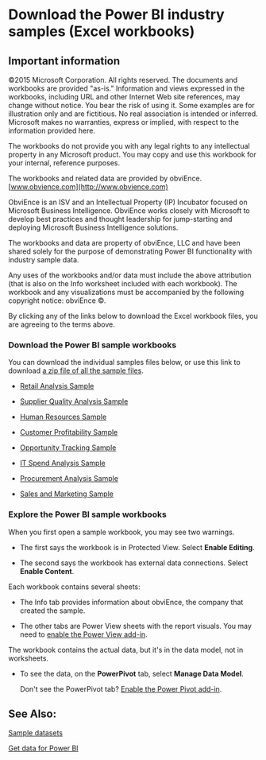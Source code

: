 ﻿<properties 
   pageTitle="Download the Power BI industry samples (Excel workbooks)"
   description="Download the Power BI industry samples (Excel workbooks)"
   services="powerbi" 
   documentationCenter="" 
   authors="mihart" 
   manager="mblythe" 
   editor=""
   tags=""/>
 
<tags
   ms.service="powerbi"
   ms.devlang="NA"
   ms.topic="article"
   ms.tgt_pltfrm="NA"
   ms.workload="powerbi"
   ms.date="10/14/2015"
   ms.author="mihart"/>

# Download the Power BI industry samples (Excel workbooks)

## Important information

 ©2015 Microsoft Corporation. All rights reserved. The documents and workbooks are provided "as-is." Information and views expressed in the workbooks, including URL and other Internet Web site references, may change without notice. You bear the risk of using it. Some examples are for illustration only and are fictitious. No real association is intended or inferred. Microsoft makes no warranties, express or implied, with respect to the information provided here.

The workbooks do not provide you with any legal rights to any intellectual property in any Microsoft product. You may copy and use this workbook for your internal, reference purposes.

The workbooks and related data are provided by obviEnce. [www.obvience.com](http://www.obvience.com)

ObviEnce is an ISV and an Intellectual Property (IP) Incubator focused on Microsoft Business Intelligence. ObviEnce works closely with Microsoft to develop best practices and thought leadership for jump-starting and deploying Microsoft Business Intelligence solutions.

The workbooks and data are property of obviEnce, LLC and have been shared solely for the purpose of demonstrating Power BI functionality with industry sample data.

Any uses of the workbooks and/or data must include the above attribution (that is also on the Info worksheet included with each workbook). The workbook and any visualizations must be accompanied by the following copyright notice: obviEnce ©.

By clicking any of the links below to download the Excel workbook files, you are agreeing to the terms above.

### Download the Power BI sample workbooks

You can download the individual samples files below, or use this link to download [a zip file of all the sample files](http://go.microsoft.com/fwlink/?LinkId=535020).

-   [Retail Analysis Sample](http://go.microsoft.com/fwlink/?LinkId=529778)

-   [Supplier Quality Analysis Sample](http://go.microsoft.com/fwlink/?LinkId=529779)

-   [Human Resources Sample](http://go.microsoft.com/fwlink/?LinkId=529780)

-   [Customer Profitability Sample](http://go.microsoft.com/fwlink/?LinkId=529781)

-   [Opportunity Tracking Sample](http://go.microsoft.com/fwlink/?LinkId=529782)

-   [IT Spend Analysis Sample](http://go.microsoft.com/fwlink/?LinkId=529783)

-   [Procurement Analysis Sample](http://go.microsoft.com/fwlink/?LinkId=529784)

-   [Sales and Marketing Sample](http://go.microsoft.com/fwlink/?LinkId=529785)

### Explore the Power BI sample workbooks

When you first open a sample workbook, you may see two warnings.

-   The first says the workbook is in Protected View. Select **Enable Editing**.

-   The second says the workbook has external data connections. Select **Enable Content**.

Each workbook contains several sheets:

-   The Info tab provides information about obviEnce, the company that created the sample.

-   The other tabs are Power View sheets with the report visuals. You may need to [enable the Power View add-in](https://support.office.com/article/Create-a-Power-View-sheet-in-Excel-2013-B23D768D-7586-47FE-97BD-89B80967A405#__toc328591957).

The workbook contains the actual data, but it's in the data model, not in worksheets.

-   To see the data, on the **PowerPivot** tab, select **Manage Data Model**.

    Don't see the PowerPivot tab? [Enable the Power Pivot add-in](https://support.office.com/article/Start-Power-Pivot-in-Microsoft-Excel-2013-add-in-A891A66D-36E3-43FC-81E8-FC4798F39EA8). 

## See Also:

[Sample datasets](powerbi-sample-datasets.md)

[Get data for Power BI](powerbi-service-get-data.md)

